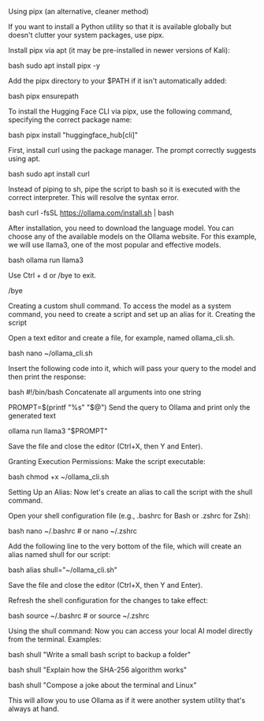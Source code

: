 Using pipx (an alternative, cleaner method)

If you want to install a Python utility so that it is available globally but doesn't clutter your system packages, use pipx.

Install pipx via apt (it may be pre-installed in newer versions of Kali):

bash sudo apt install pipx -y

Add the pipx directory to your $PATH if it isn't automatically added:

bash pipx ensurepath

To install the Hugging Face CLI via pipx, use the following command, specifying the correct package name:

bash pipx install "huggingface_hub[cli]"

First, install curl using the package manager. The prompt correctly suggests using apt.

bash sudo apt install curl

Instead of piping to sh, pipe the script to bash so it is executed with the correct interpreter. This will resolve the syntax error.

bash curl -fsSL https://ollama.com/install.sh | bash

After installation, you need to download the language model. You can choose any of the available models on the Ollama website. For this example, we will use llama3, one of the most popular and effective models.

bash ollama run llama3

Use Ctrl + d or /bye to exit.

/bye

Creating a custom shull command. To access the model as a system command, you need to create a script and set up an alias for it. Creating the script

Open a text editor and create a file, for example, named ollama_cli.sh.

bash nano ~/ollama_cli.sh

Insert the following code into it, which will pass your query to the model and then print the response:

bash #!/bin/bash
Concatenate all arguments into one string

PROMPT=$(printf "%s" "$@")
Send the query to Ollama and print only the generated text

ollama run llama3 "$PROMPT"

Save the file and close the editor (Ctrl+X, then Y and Enter).

Granting Execution Permissions: Make the script executable:

bash chmod +x ~/ollama_cli.sh

Setting Up an Alias: Now let's create an alias to call the script with the shull command.

Open your shell configuration file (e.g., .bashrc for Bash or .zshrc for Zsh):

bash nano ~/.bashrc # or nano ~/.zshrc

Add the following line to the very bottom of the file, which will create an alias named shull for our script:

bash alias shull="~/ollama_cli.sh"

Save the file and close the editor (Ctrl+X, then Y and Enter).

Refresh the shell configuration for the changes to take effect:

bash source ~/.bashrc # or source ~/.zshrc

Using the shull command: Now you can access your local AI model directly from the terminal. Examples:

bash shull "Write a small bash script to backup a folder"

bash shull "Explain how the SHA-256 algorithm works"

bash shull "Compose a joke about the terminal and Linux"

This will allow you to use Ollama as if it were another system utility that's always at hand.
